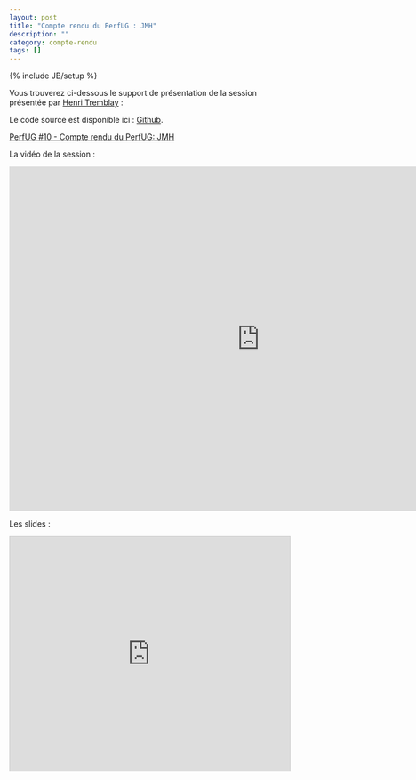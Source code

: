 ```yaml
---
layout: post
title: "Compte rendu du PerfUG : JMH"
description: ""
category: compte-rendu
tags: []
---
```

{% include JB/setup %}

Vous trouverez ci-dessous le support de présentation de la session présentée par [Henri Tremblay](https://twitter.com/henri_tremblay) :
<!-- more -->

Le code source est disponible ici : [Github](https://github.com/henri-tremblay/microbenchmarkingwithjmh).


[PerfUG #10 - Compte rendu du PerfUG: JMH](http://www.slideshare.net/henrit/microbenchmarking-with-jmh)

La vidéo de la session :
<div id="ms_embed_v125159e9b7edlt7kpil" class="fm-embed" style="width: 900px; height: 620px;"><div onclick="fullscreen_manager_v125159e9b7edlt7kpil.toggle_fullscreen();"></div><iframe src="http://octo.ubicast.tv/videos/permalink/v125159e9b7edlt7kpil/iframe/" frameborder="0" style="width: 100%; height: 100%;"></iframe></div><link rel="stylesheet" href="http://octo.ubicast.tv/statics/mediaserver/stylesheets/embed.css" type="text/css"/><script type="text/javascript" src="http://octo.ubicast.tv/statics/mediaserver/javascripts/jquery/jquery-latest.min.js"></script><script type="text/javascript" src="http://octo.ubicast.tv/statics/mediaserver/javascripts/fullscreen.js?_=6"></script><script type="text/javascript"> var fullscreen_manager_v125159e9b7edlt7kpil = new FullscreenManager("#ms_embed_v125159e9b7edlt7kpil"); </script>


Les slides :
<iframe src="http://www.slideshare.net/slideshow/embed_code/33634514" width="512" height="422" frameborder="0" marginwidth="0" marginheight="0" scrolling="no" style="border:1px solid #CCC; border-width:1px 1px 0; margin-bottom:5px; max-width: 100%;" allowfullscreen> </iframe>